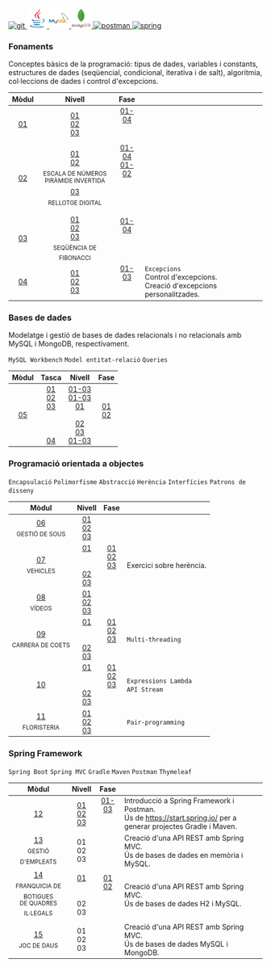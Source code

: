 <p align="left">
<a href="https://git-scm.com/" target="_blank"> <img src="https://www.vectorlogo.zone/logos/git-scm/git-scm-icon.svg" alt="git" width="40" height="40"/> </a>
<a href="https://www.java.com" target="_blank"> <img src="https://raw.githubusercontent.com/devicons/devicon/master/icons/java/java-original.svg" alt="java" width="40" height="40"/> </a>
<a href="https://www.mysql.com/" target="_blank"> <img src="https://raw.githubusercontent.com/devicons/devicon/master/icons/mysql/mysql-original-wordmark.svg" alt="mysql" width="40" height="40"/> </a>
<a href="https://www.mongodb.com/" target="_blank"> <img src="https://raw.githubusercontent.com/devicons/devicon/master/icons/mongodb/mongodb-original-wordmark.svg" alt="mongodb" width="40" height="40"/> </a>
<a href="https://postman.com" target="_blank"> <img src="https://www.vectorlogo.zone/logos/getpostman/getpostman-icon.svg" alt="postman" width="40" height="40"/> </a>
<a href="https://spring.io/" target="_blank"> <img src="https://www.vectorlogo.zone/logos/springio/springio-icon.svg" alt="spring" width="40" height="40"/> </a>
</p>

### Fonaments

Conceptes bàsics de la programació: tipus de dades, variables i constants, estructures de dades (seqüencial, condicional, iterativa i de salt), algoritmia, col·leccions de dades i control d'excepcions.

| Mòdul | Nivell | Fase | |
| :---: | :---: | :---: | :--- |
| [01](https://github.com/crigraiba/it-academy/tree/master/M01) | [01](https://github.com/crigraiba/it-academy/tree/master/M01/N01)<br/>[02](https://github.com/crigraiba/it-academy/tree/master/M01/N02)<br/>[03](https://github.com/crigraiba/it-academy/tree/master/M01/N03) | [01-04](https://github.com/crigraiba/it-academy/tree/master/M01/N01/F01_04)<br/><br/><br/> |
| [02](https://github.com/crigraiba/it-academy/tree/master/M02) | [01](https://github.com/crigraiba/it-academy/tree/master/M02/N01)<br/>[02](https://github.com/crigraiba/it-academy/tree/master/M02/N02)<br/><sub>ESCALA DE NÚMEROS</sub><br/><sup>PIRÀMIDE INVERTIDA</sup><br/>[03](https://github.com/crigraiba/it-academy/tree/master/M02/N03)<br/><sub>RELLOTGE DIGITAL</sub> | [01-04](https://github.com/crigraiba/it-academy/tree/master/M02/N01/F01_04)<br/>[01-02](https://github.com/crigraiba/it-academy/tree/master/M02/N02/F01_02)<br/><br/><br/><br/><br/> | |
| [03](https://github.com/crigraiba/it-academy/tree/master/M03) | [01](https://github.com/crigraiba/it-academy/tree/master/M03/N01)<br/>[02](https://github.com/crigraiba/it-academy/tree/master/M03/N02)<br/>[03](https://github.com/crigraiba/it-academy/tree/master/M03/N03)<br/><sub>SEQÜÈNCIA DE FIBONACCI</sub> | [01-04](https://github.com/crigraiba/it-academy/tree/master/M03/N01/F01_04)<br/><br/><br/><br/> |
| [04](https://github.com/crigraiba/it-academy/tree/master/M04) | [01](https://github.com/crigraiba/it-academy/tree/master/M04/N01)<br/>[02](https://github.com/crigraiba/it-academy/tree/master/M04/N02)<br/>[03](https://github.com/crigraiba/it-academy/tree/master/M04/N03) | [01-03](https://github.com/crigraiba/it-academy/tree/master/M04/N01/F01_03)<br/><br/><br/> | `Excepcions`<br/>Control d'excepcions.<br/>Creació d'excepcions personalitzades. |

### Bases de dades

Modelatge i gestió de bases de dades relacionals i no relacionals amb MySQL i MongoDB, respectivament.

`MySQL Workbench` `Model entitat-relació` `Queries` 

| Mòdul | Tasca | Nivell | Fase |
| :---: | :---: | :---: | :---: |
| [05](https://github.com/crigraiba/it-academy/tree/master/M05) | [01](https://github.com/crigraiba/it-academy/tree/master/M05/T01)<br/>[02](https://github.com/crigraiba/it-academy/tree/master/M05/T02)<br/>[03](https://github.com/crigraiba/it-academy/tree/master/M05/T03)<br/><br/><br/><br/>[04](https://github.com/crigraiba/it-academy/tree/master/M05/T04)<br/> | [01-03](https://github.com/crigraiba/it-academy/tree/master/M05/T01/N01_03)<br/>[01-03](https://github.com/crigraiba/it-academy/tree/master/M05/T02/N01_03)<br/>[01](https://github.com/crigraiba/it-academy/tree/master/M05/T03/N01)<br/><br/>[02](https://github.com/crigraiba/it-academy/tree/master/M05/T03/N02)<br/>[03](https://github.com/crigraiba/it-academy/tree/master/M05/T03/N03)<br/>[01-03](https://github.com/crigraiba/it-academy/tree/master/M05/T04/N01_03) | <br/>[01](https://github.com/crigraiba/it-academy/tree/master/M05/T03/N03/F01)<br/>[02](https://github.com/crigraiba/it-academy/tree/master/M05/T03/N03/F02)<br/><br/><br/> |

### Programació orientada a objectes

`Encapsulació` `Polimorfisme` `Abstracció` `Herència` `Interfícies` `Patrons de disseny`

| Mòdul | Nivell | Fase | |
| :---: | :---: | :---: | :--- |
| [06](https://github.com/crigraiba/it-academy/tree/master/M06)<br/><sub>GESTIÓ DE SOUS</sub> | [01](https://github.com/crigraiba/it-academy/tree/master/M06/N01)<br/>[02](https://github.com/crigraiba/it-academy/tree/master/M06/N02)<br/>[03](https://github.com/crigraiba/it-academy/tree/master/M06/N03) | |
| [07](https://github.com/crigraiba/it-academy/tree/master/M07)<br/><sub>VEHICLES</sub> | [01](https://github.com/crigraiba/it-academy/tree/master/M07/N01)<br/><br/><br/>[02](https://github.com/crigraiba/it-academy/tree/master/M07/N02)<br/>[03](https://github.com/crigraiba/it-academy/tree/master/M07/N03) | [01](https://github.com/crigraiba/it-academy/tree/master/M07/N01/F01)<br/>[02](https://github.com/crigraiba/it-academy/tree/master/M07/N01/F02)<br/>[03](https://github.com/crigraiba/it-academy/tree/master/M07/N01/F03)<br/><br/><br/> | Exercici sobre herència. |
| [08](https://github.com/crigraiba/it-academy/tree/master/M08)<br/><sub>VÍDEOS</sub> | [01](https://github.com/crigraiba/it-academy/tree/master/M08/N01)<br/>[02](https://github.com/crigraiba/it-academy/tree/master/M08/N02)<br/>[03](https://github.com/crigraiba/it-academy/tree/master/M08/N03) | |
| [09](https://github.com/crigraiba/it-academy/tree/master/M09)<br/><sub>CARRERA DE COETS</sub> | [01](https://github.com/crigraiba/it-academy/tree/master/M09/N01)<br/><br/><br/>[02](https://github.com/crigraiba/it-academy/tree/master/M09/N02)<br/>[03](https://github.com/crigraiba/it-academy/tree/master/M09/N03) | [01](https://github.com/crigraiba/it-academy/tree/master/M09/N01/F01)<br/>[02](https://github.com/crigraiba/it-academy/tree/master/M09/N01/F02)<br/>[03](https://github.com/crigraiba/it-academy/tree/master/M09/N01/F03)<br/><br/><br/> | `Multi-threading` |
| [10](https://github.com/crigraiba/it-academy/tree/master/M10) | [01](https://github.com/crigraiba/it-academy/tree/master/M10/N01)<br/><br/><br/>[02](https://github.com/crigraiba/it-academy/tree/master/M10/N02)<br/>[03](https://github.com/crigraiba/it-academy/tree/master/M10/N03) | [01](https://github.com/crigraiba/it-academy/tree/master/M10/N01/F01)<br/>[02](https://github.com/crigraiba/it-academy/tree/master/M10/N01/F02)<br/>[03](https://github.com/crigraiba/it-academy/tree/master/M10/N01/F03)<br/><br/><br/> | `Expressions Lambda`<br/>`API Stream` | 
| [11](https://github.com/crigraiba/pair-programming)<br/><sub>FLORISTERIA</sub> | [01](https://github.com/crigraiba/pair-programming/tree/nivell1)<br/>[02](https://github.com/crigraiba/pair-programming/tree/nivell2)<br/>[03](https://github.com/crigraiba/pair-programming/tree/nivell3) | | `Pair-programming` |

### Spring Framework

`Spring Boot` `Spring MVC` `Gradle` `Maven` `Postman` `Thymeleaf`

| Mòdul | Nivell | Fase | |
| :---: | :---: | :---: | :--- |
| [12](https://github.com/crigraiba/it-academy/tree/master/M12) | [01](https://github.com/crigraiba/it-academy/tree/master/M12/N01)<br/>[02](https://github.com/crigraiba/it-academy/tree/master/M12/N02)<br/>[03](https://github.com/crigraiba/it-academy/tree/master/M12/N03) | [01-03](https://github.com/crigraiba/it-academy/tree/master/M12/N01/F01_03)<br/><br/><br/> | Introducció a Spring Framework i Postman.<br/>Ús de <a href="https://start.spring.io/" target="_blank">https://start.spring.io/</a> per a generar projectes Gradle i Maven. |
| [13](https://github.com/crigraiba/it-academy/tree/master/M13)<br/><sub>GESTIÓ D'EMPLEATS</sub> | 01<br/>02<br/>03 | | Creació d'una API REST amb Spring MVC.<br/>Ús de bases de dades en memòria i MySQL. |
| [14](https://github.com/crigraiba/it-academy/tree/master/M14)<br/><sub>FRANQUICIA DE BOTIGUES</sub><br/><sup>DE QUADRES IL·LEGALS</sup> | [01](https://github.com/crigraiba/it-academy/tree/master/M14/N01)<br/><br/><br/>02<br/>03 | [01](https://github.com/crigraiba/it-academy/tree/master/M14/N01/F01)<br/>[02](https://github.com/crigraiba/it-academy/tree/master/M14/N01/F02)<br/><br/><br/><br/> | Creació d'una API REST amb Spring MVC.<br/>Ús de bases de dades H2 i MySQL. |
| [15](https://github.com/crigraiba/it-academy/tree/master/M15)<br/><sub>JOC DE DAUS</sub> | 01<br/>02<br/>03 | | Creació d'una API REST amb Spring MVC.<br/>Ús de bases de dades MySQL i MongoDB. |